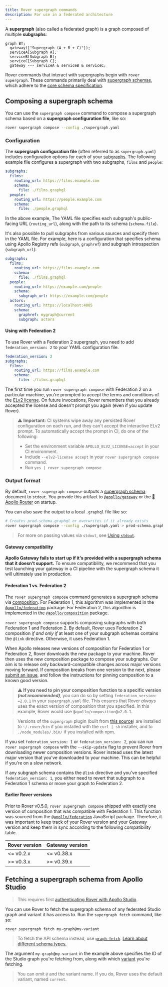 ```yaml
---
title: Rover supergraph commands
description: For use in a federated architecture
---
```


A **supergraph** (also called a federated graph) is a graph composed of multiple **subgraphs**:

```mermaid
graph BT;
  gateway(["Supergraph (A + B + C)"]);
  serviceA[Subgraph A];
  serviceB[Subgraph B];
  serviceC[Subgraph C];
  gateway --- serviceA & serviceB & serviceC;
```

Rover commands that interact with supergraphs begin with `rover supergraph`. These commands primarily deal with [supergraph schemas](/federation/federated-types/overview/), which adhere to the [core schema specification](https://specs.apollo.dev/core/#core-schemas).

## Composing a supergraph schema

You can use the `supergraph compose` command to compose a supergraph schema based on a **supergraph configuration file**, like so:

```bash
rover supergraph compose --config ./supergraph.yaml
```

### Configuration

The **supergraph configuration file** (often referred to as `supergraph.yaml`) includes configuration options for each of your [subgraphs](https://www.apollographql.com/docs/federation/subgraphs). The following example file configures a supergraph with two subgraphs, `films` and `people`:

```yaml
subgraphs:
  films:
    routing_url: https://films.example.com
    schema:
      file: ./films.graphql
  people:
    routing_url: https://people.example.com
    schema:
      file: ./people.graphql
```

In the above example, The YAML file specifies each subgraph's public-facing URL (`routing_url`), along with the path to its schema (`schema.file`).

It's also possible to pull subgraphs from various sources and specify them in the YAML file. For example, here is a configuration that specifies schema using Apollo Registry refs (`subgraph`, `graphref`) and subgraph introspection (`subgraph_url`):

```yaml
subgraphs:
  films:
    routing_url: https://films.example.com
    schema:
      file: ./films.graphql
  people:
    routing_url: https://example.com/people
    schema:
      subgraph_url: https://example.com/people
  actors:
    routing_url: https://localhost:4005
    schema:
      graphref: mygraph@current
      subgraph: actors
```

#### Using with Federation 2

To use Rover with a Federation 2 supergraph, you need to add `federation_version: 2` to your YAML configuration file.

```yaml {1}
federation_version: 2
subgraphs:
  films:
    routing_url: https://films.example.com
    schema:
      file: ./films.graphql
```

The first time you run `rover supergraph compose` with Federation 2 on a particular machine, you're prompted to accept the terms and conditions of the [ELv2 license](https://www.apollographql.com/docs/resources/elastic-license-v2-faq/). On future invocations, Rover remembers that you already accepted the license and doesn't prompt you again (even if you update Rover).

> ⚠️ **Important:** CI systems wipe away any persisted Rover configuration on each run, and they can't accept the interactive ELv2 prompt. To automatically accept the prompt in CI, do one of the following:
>
> * Set the environment variable `APOLLO_ELV2_LICENSE=accept` in your CI environment.
> * Include `--elv2-license accept` in your `rover supergraph compose` command.
> * Run `yes | rover supergraph compose`

### Output format

By default, `rover supergraph compose` outputs a [supergraph schema](/federation/federated-types/overview/) document to `stdout`. You provide this artifact to [`@apollo/gateway`](/federation/api/apollo-gateway/) or the [🦀 Apollo Router](/router/) on startup.

You can also save the output to a local `.graphql` file like so:

```bash
# Creates prod-schema.graphql or overwrites if it already exists
rover supergraph compose --config ./supergraph.yaml > prod-schema.graphql
```

> For more on passing values via `stdout`, see [Using `stdout`](./conventions#using-stdout).

#### Gateway compatibility

**Apollo Gateway fails to start up if it's provided with a supergraph schema that it doesn't support.** To ensure compatibility, we recommend that you test launching your gateway in a CI pipeline with the supergraph schema it will ultimately use in production.

#### Federation 1 vs. Federation 2

The `rover supergraph compose` command generates a supergraph schema via [composition](https://www.apollographql.com/docs/federation/federated-types/composition/). For Federation 1, this algorithm was implemented in the [`@apollo/federation`](https://www.npmjs.com/package/@apollo/federation) package. For Federation 2, this algorithm is implemented in the [`@apollo/composition`](https://www.npmjs.com/package/@apollo/composition) package.


`rover supergraph compose` supports composing subgraphs with both Federation 1 and Federation 2. By default, Rover uses Federation 2 composition _if and only if_ at least one of your subgraph schemas contains the `@link` directive. Otherwise, it uses  Federation 1.

When Apollo releases new versions of composition for Federation 1 or Federation 2, Rover downloads the new package to your machine. Rover then uses the new composition package to compose your subgraphs. Our aim is to release only backward-compatible changes across major versions moving forward. If composition breaks from one version to the next, please [submit an issue](https://github.com/apollographql/federation/issues/new?assignees=&labels=&template=bug.md), and follow the instructions for pinning composition to a known good version.

> **⚠️ If you need to pin your composition function to a specific version _(not recommended)_**, you can do so by setting `federation_version: =2.0.1` in your `supergraph.yaml` file. This ensures that Rover _always_ uses the exact version of composition that you specified. In this example, Rover would use `@apollo/composition@v2.0.1`.

>
>
> Versions of the `supergraph` plugin (built from [this source](https://github.com/apollographql/federation-rs)) are installed to `~/.rover/bin` if you installed with the `curl | sh` installer, and to `./node_modules/.bin/` if you installed with npm.

If you set `federation_version: 1` or `federation_version: 2`, you can run `rover supergraph compose` with the `--skip-update` flag to prevent Rover from downloading newer composition versions. Rover instead uses the latest major version that you've downloaded to your machine. This can be helpful if you're on a slow network.

If any subgraph schema contains the `@link` directive and you've specified `federation_version: 1`, you either need to revert that subgraph to a Federation 1 schema or move your graph to Federation 2.

#### Earlier Rover versions

Prior to Rover v0.5.0, `rover supergraph compose` shipped with exactly one version of composition that was compatible with Federation 1. This function was sourced from the [`@apollo/federation`](https://www.npmjs.com/package/@apollo/federation) JavaScript package. Therefore, it was important to keep track of your Rover version and your Gateway version and keep them in sync according to the following compatibility table.

|Rover version|Gateway version|
|---|---|
|<= v0.2.x|<= v0.38.x|
|>= v0.3.x|>= v0.39.x|

## Fetching a supergraph schema from Apollo Studio

> This requires first [authenticating Rover with Apollo Studio](./configuring/#authenticating-with-apollo-studio).

You can use Rover to fetch the supergraph schema of any federated Studio graph and variant it has access to. Run the `supergraph fetch` command, like so:

```bash
rover supergraph fetch my-graph@my-variant
```

> To fetch the API schema instead, use [`graph fetch`](./graphs/#fetching-a-schema). [Learn about different schema types.](/federation/federated-types/overview/)

The argument `my-graph@my-variant` in the example above specifies the ID of the Studio graph you're fetching from, along with which [variant](/studio/org/graphs/#managing-variants) you're fetching.

> You can omit `@` and the variant name. If you do, Rover uses the default variant, named `current`.
